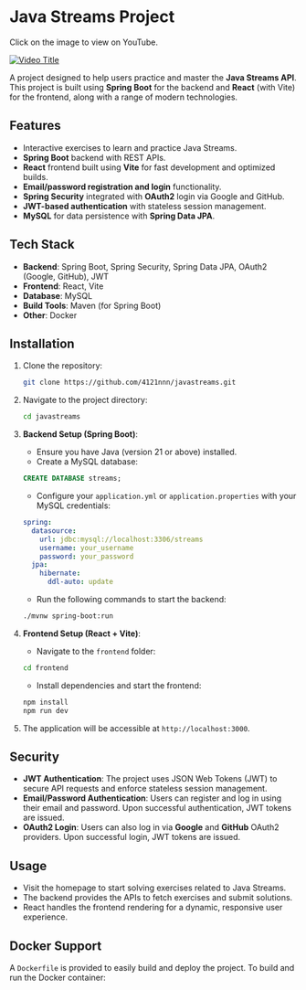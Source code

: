# Java Streams Project

Click on the image to view on YouTube.

[![Video Title](https://i9.ytimg.com/vi_webp/GCMvXJZXTKg/mqdefault.webp?v=66eef3de&sqp=CIjpu7cG&rs=AOn4CLDWNfoEXTjO8yP3N8cmY9Oq1IntCw)](https://youtu.be/GCMvXJZXTKg)

A project designed to help users practice and master the **Java Streams API**. This project is built using **Spring Boot** for the backend and **React** (with Vite) for the frontend, along with a range of modern technologies.


## Features

- Interactive exercises to learn and practice Java Streams.
- **Spring Boot** backend with REST APIs.
- **React** frontend built using **Vite** for fast development and optimized builds.
- **Email/password registration and login** functionality.
- **Spring Security** integrated with **OAuth2** login via Google and GitHub.
- **JWT-based authentication** with stateless session management.
- **MySQL** for data persistence with **Spring Data JPA**.

## Tech Stack

- **Backend**: Spring Boot, Spring Security, Spring Data JPA, OAuth2 (Google, GitHub), JWT
- **Frontend**: React, Vite
- **Database**: MySQL
- **Build Tools**: Maven (for Spring Boot)
- **Other**: Docker

## Installation

1. Clone the repository:

    ```bash
    git clone https://github.com/4121nnn/javastreams.git
    ```

2. Navigate to the project directory:

    ```bash
    cd javastreams
    ```

3. **Backend Setup (Spring Boot)**:
   - Ensure you have Java (version 21 or above) installed.
   - Create a MySQL database:

    ```sql
    CREATE DATABASE streams;
    ```

   - Configure your `application.yml` or `application.properties` with your MySQL credentials:

    ```yaml
    spring:
      datasource:
        url: jdbc:mysql://localhost:3306/streams
        username: your_username
        password: your_password
      jpa:
        hibernate:
          ddl-auto: update
    ```

   - Run the following commands to start the backend:

    ```bash
    ./mvnw spring-boot:run
    ```

4. **Frontend Setup (React + Vite)**:
   - Navigate to the `frontend` folder:

    ```bash
    cd frontend
    ```

   - Install dependencies and start the frontend:

    ```bash
    npm install
    npm run dev
    ```

5. The application will be accessible at `http://localhost:3000`.

## Security

- **JWT Authentication**: The project uses JSON Web Tokens (JWT) to secure API requests and enforce stateless session management.
- **Email/Password Authentication**: Users can register and log in using their email and password. Upon successful authentication, JWT tokens are issued.
- **OAuth2 Login**: Users can also log in via **Google** and **GitHub** OAuth2 providers. Upon successful login, JWT tokens are issued.

## Usage

- Visit the homepage to start solving exercises related to Java Streams.
- The backend provides the APIs to fetch exercises and submit solutions.
- React handles the frontend rendering for a dynamic, responsive user experience.

## Docker Support

A `Dockerfile` is provided to easily build and deploy the project. To build and run the Docker container:

